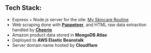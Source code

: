 ## Tech Stack: 
- Express + Node.js server for the site: [My Skincare Routine](https://my-skincare-routine.vercel.app/)
- Web scraping done with [**Puppeteer**](https://pptr.dev/), and HTML raw data extraction handled by [**Cheerio**](https://cheerio.js.org/)
- Amazon product data stored in **MongoDB Atlas**
- Deployed to **AWS Elastic Beanstalk**
- Server domain name hosted by **Cloudflare**

